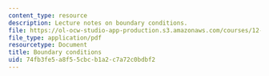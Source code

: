 ```yaml
---
content_type: resource
description: Lecture notes on boundary conditions.
file: https://ol-ocw-studio-app-production.s3.amazonaws.com/courses/12-803-quasi-balanced-circulations-in-oceans-and-atmospheres-fall-2009/74fb3fe5a8f55cbcb1a2c7a72c0bdbf2_MIT12_803F09_lec11.pdf
file_type: application/pdf
resourcetype: Document
title: Boundary conditions
uid: 74fb3fe5-a8f5-5cbc-b1a2-c7a72c0bdbf2
---
```

